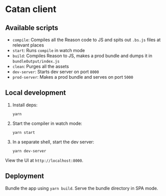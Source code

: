 # Catan client

## Available scripts

- `compile`: Compiles all the Reason code to JS and spits out `.bs.js` files at relevant places
- `start`: Runs `compile` in watch mode
- `build`: Compiles Reason to JS, makes a prod bundle and dumps it in `bundleOutput/index.js`
- `clean`: Purges all the assets
- `dev-server`: Starts dev server on port `8000`
- `prod-server`: Makes a prod bundle and serves on port `5000`

## Local development

1. Install deps:

    ```
    yarn
    ```

2. Start the compiler in watch mode:

    ```
    yarn start
    ```

3. In a separate shell, start the dev server:

    ```
    yarn dev-server
    ```

View the UI at `http://localhost:8000`.

## Deployment

Bundle the app using `yarn build`. Serve the bundle directory in SPA mode.